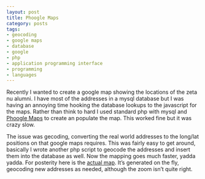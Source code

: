 ```yaml
---
layout: post
title: Phoogle Maps
category: posts
tags:
- geocoding
- google maps
- database
- google
- php
- application programming interface
- programming
- languages
---
```

<p>Recently I wanted to create a google map showing the locations of the zeta nu alumni. I have most of the addresses in a mysql database but I was having an annoying time hooking the database lookups to the javascript for the maps. Rather than think to hard I used standard php with mysql and <a href="http://web.archive.org/web/20071216061221/http://www.systemsevendesigns.com/phoogle" onclick="javascript:urchinTracker ('/outbound/article/www.systemsevendesigns.com');">Phoogle Maps</a> to create an populate the map. This worked fine but it was crazy slow.</p>
<p>The issue was gecoding, converting the real world addresses to the long/lat positions on that google maps requires. This was fairly easy to get around, basically I wrote another php script to geocode the addresses and insert them into the database as well. Now the mapping goes much faster, yadda yadda. For posterity here is the <a href="http://web.archive.org/web/20071216061221/http://zetanu.net/maps/cached_zn.php" onclick="javascript:urchinTracker ('/outbound/article/zetanu.net');">actual map</a>. It&#8217;s generated on the fly, geocoding new addresses as needed, although the zoom isn&#8217;t quite right.</p>
